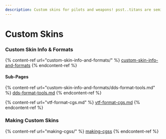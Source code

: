 ```yaml
---
description: Custom skins for pilots and weapons! psst..titans are semi possible.
---
```


# Custom Skins

### Custom Skin Info & Formats

{% content-ref url="custom-skin-info-and-formats/" %}
[custom-skin-info-and-formats](custom-skin-info-and-formats/)
{% endcontent-ref %}

#### Sub-Pages

{% content-ref url="custom-skin-info-and-formats/dds-format-tools.md" %}
[dds-format-tools.md](custom-skin-info-and-formats/dds-format-tools.md)
{% endcontent-ref %}

{% content-ref url="vtf-format-cgs.md" %}
[vtf-format-cgs.md](vtf-format-cgs.md)
{% endcontent-ref %}

### Making Custom Skins

{% content-ref url="making-cgss/" %}
[making-cgss](making-cgss/)
{% endcontent-ref %}



